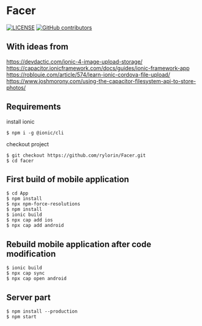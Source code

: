 # Facer

[![LICENSE](https://img.shields.io/github/license/rylorin/Facer)](LICENSE)
[![GitHub contributors](https://img.shields.io/github/contributors/rylorin/Facer)](https://github.com/rylorin/Facer/graphs/contributors)

## With ideas from

https://devdactic.com/ionic-4-image-upload-storage/  
https://capacitor.ionicframework.com/docs/guides/ionic-framework-app  
https://roblouie.com/article/574/learn-ionic-cordova-file-upload/
https://www.joshmorony.com/using-the-capacitor-filesystem-api-to-store-photos/

## Requirements

install ionic

    $ npm i -g @ionic/cli

checkout project

    $ git checkout https://github.com/rylorin/Facer.git
    $ cd facer

## First build of mobile application

    $ cd App
    $ npm install
    $ npx npm-force-resolutions
    $ npm install
    $ ionic build
    $ npx cap add ios
    $ npx cap add android

## Rebuild mobile application after code modification

    $ ionic build
    $ npx cap sync
    $ npx cap open android

## Server part

	$ npm install --production
	$ npm start
